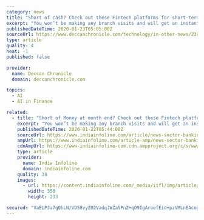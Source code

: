 ```yaml
---
category: news
title: "Short of cash? Check out these Fintech platforms for short-term loans"
excerpt: "You won’t be making any branch visits and will get an instant loan sanction owing to its world-class service. HAPPY: If a business loan is what you’re looking for, then no lender can serve you better than the AI-based fintech platform HAPPY. HAPPY has a proven track record in MSME lending and disburses loans in less than 1 minute of ..."
publishedDateTime: 2020-01-23T05:05:00Z
sourceUrl: https://www.deccanchronicle.com/technology/in-other-news/230120/short-of-cash-check-out-these-fintech-platforms-for-short-term-loans.html
type: article
quality: 4
heat: -1
published: false

provider:
  name: Deccan Chronicle
  domain: deccanchronicle.com

topics:
  - AI
  - AI in Finance

related:
  - title: "Short of Money at month end? Check out these Fintech platforms for short-term loans"
    excerpt: "You won’t be making any branch visits and will get an instant loan sanction owing to its world-class service. HAPPY: If a business loan is what you’re looking for, then no lender can serve you better than the AI-based fintech platform HAPPY. HAPPY has a proven track record in MSME lending and disburses loans in less than 1 minute of ..."
    publishedDateTime: 2020-01-22T05:44:00Z
    sourceUrl: https://www.indiainfoline.com/article/news-sector-banking-financials/short-of-money-at-month-end-check-out-these-fintech-platforms-for-short-term-loans-120012200350_1.html
    ampUrl: https://www.indiainfoline.com/article-amp/news-sector-banking-financials/short-of-money-at-month-end-check-out-these-fintech-platforms-for-short-term-loans-120012200350_1.html
    cdnAmpUrl: https://www-indiainfoline-com.cdn.ampproject.org/c/s/www.indiainfoline.com/article-amp/news-sector-banking-financials/short-of-money-at-month-end-check-out-these-fintech-platforms-for-short-term-loans-120012200350_1.html
    type: article
    provider:
      name: India Infoline
      domain: indiainfoline.com
    quality: 38
    images:
      - url: https://content.indiainfoline.com/_media/iifl/img/article/2020-01/22/full/1579667834-5707.jpg
        width: 350
        height: 233

secured: "VaELPJa7gQhLN/VD58vyZ02VadqJWZa5PnZ+qO9IgAroefEid+pzVMLnEAcogUm9abEPqmkzTGIDlZnGyCRqtpnv2MuNTahbXNX+hUt2IBGbMNUBgVGtkt4Ztur6YfHE12uoPHco1ghyG7Y6gpjIf3cSYsdp9DTxmGNuzwi2sz1nHTEamyxbnES6dNxRN2zUU7OUm58vaE0vyzWuGs8wgdH3zvfTWCmm4LiMB3fW7MfL68fW5OGLKhN2m1rZM2vM0ZI73k3YpF5rra6SmKBFNagHwZh1sxfLEyhaMEJzZhf2GmY6SSh939xZXcXS3txi0uVZH+3kZU6rapem0TMGZ2WwSNsNaK9EWXgVcYvJpZj/mMXqdFkUhGYlyWoFW9qqxffTSF1S1up9V/2Ujr50Fe6xFkS4p+bhoeiW5JXkY3IahC+w/Dahwz9hmS/Xllxw4FwIQsJL9BO9/qjKSOm93A==;JkCNImx1EowSn13FFnnZ9w=="
---
```


